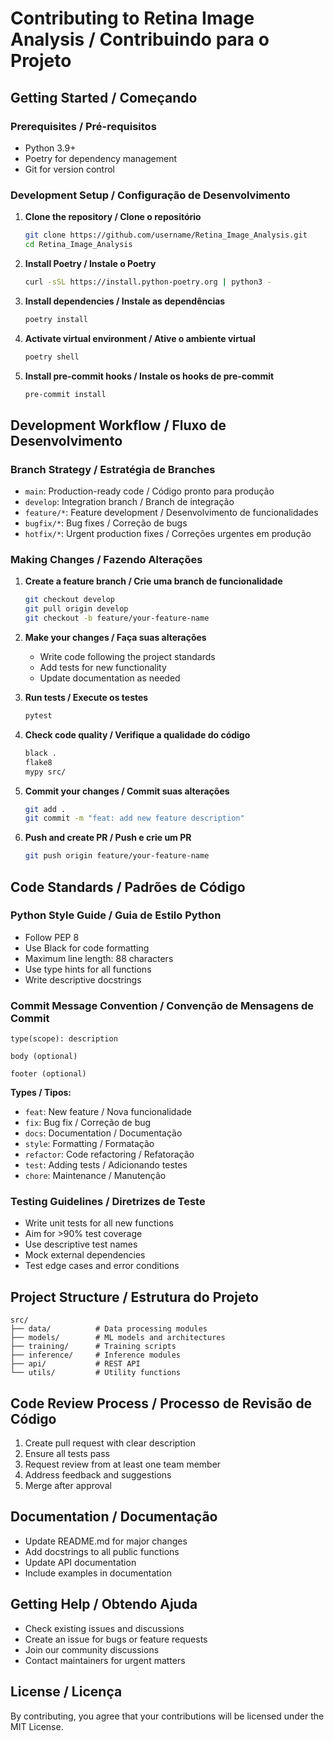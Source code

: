 # Contributing to Retina Image Analysis / Contribuindo para o Projeto

## Getting Started / Começando

### Prerequisites / Pré-requisitos

- Python 3.9+
- Poetry for dependency management
- Git for version control

### Development Setup / Configuração de Desenvolvimento

1. **Clone the repository / Clone o repositório**
   ```bash
   git clone https://github.com/username/Retina_Image_Analysis.git
   cd Retina_Image_Analysis
   ```

2. **Install Poetry / Instale o Poetry**
   ```bash
   curl -sSL https://install.python-poetry.org | python3 -
   ```

3. **Install dependencies / Instale as dependências**
   ```bash
   poetry install
   ```

4. **Activate virtual environment / Ative o ambiente virtual**
   ```bash
   poetry shell
   ```

5. **Install pre-commit hooks / Instale os hooks de pre-commit**
   ```bash
   pre-commit install
   ```

## Development Workflow / Fluxo de Desenvolvimento

### Branch Strategy / Estratégia de Branches

- `main`: Production-ready code / Código pronto para produção
- `develop`: Integration branch / Branch de integração
- `feature/*`: Feature development / Desenvolvimento de funcionalidades
- `bugfix/*`: Bug fixes / Correção de bugs
- `hotfix/*`: Urgent production fixes / Correções urgentes em produção

### Making Changes / Fazendo Alterações

1. **Create a feature branch / Crie uma branch de funcionalidade**
   ```bash
   git checkout develop
   git pull origin develop
   git checkout -b feature/your-feature-name
   ```

2. **Make your changes / Faça suas alterações**
   - Write code following the project standards
   - Add tests for new functionality
   - Update documentation as needed

3. **Run tests / Execute os testes**
   ```bash
   pytest
   ```

4. **Check code quality / Verifique a qualidade do código**
   ```bash
   black .
   flake8
   mypy src/
   ```

5. **Commit your changes / Commit suas alterações**
   ```bash
   git add .
   git commit -m "feat: add new feature description"
   ```

6. **Push and create PR / Push e crie um PR**
   ```bash
   git push origin feature/your-feature-name
   ```

## Code Standards / Padrões de Código

### Python Style Guide / Guia de Estilo Python

- Follow PEP 8
- Use Black for code formatting
- Maximum line length: 88 characters
- Use type hints for all functions
- Write descriptive docstrings

### Commit Message Convention / Convenção de Mensagens de Commit

```
type(scope): description

body (optional)

footer (optional)
```

**Types / Tipos:**
- `feat`: New feature / Nova funcionalidade
- `fix`: Bug fix / Correção de bug
- `docs`: Documentation / Documentação
- `style`: Formatting / Formatação
- `refactor`: Code refactoring / Refatoração
- `test`: Adding tests / Adicionando testes
- `chore`: Maintenance / Manutenção

### Testing Guidelines / Diretrizes de Teste

- Write unit tests for all new functions
- Aim for >90% test coverage
- Use descriptive test names
- Mock external dependencies
- Test edge cases and error conditions

## Project Structure / Estrutura do Projeto

```
src/
├── data/          # Data processing modules
├── models/        # ML models and architectures
├── training/      # Training scripts
├── inference/     # Inference modules
├── api/           # REST API
└── utils/         # Utility functions
```

## Code Review Process / Processo de Revisão de Código

1. Create pull request with clear description
2. Ensure all tests pass
3. Request review from at least one team member
4. Address feedback and suggestions
5. Merge after approval

## Documentation / Documentação

- Update README.md for major changes
- Add docstrings to all public functions
- Update API documentation
- Include examples in documentation

## Getting Help / Obtendo Ajuda

- Check existing issues and discussions
- Create an issue for bugs or feature requests
- Join our community discussions
- Contact maintainers for urgent matters

## License / Licença

By contributing, you agree that your contributions will be licensed under the MIT License.
